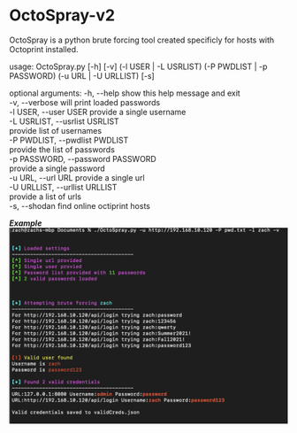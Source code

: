# OctoSpray-v2
OctoSpray is a python brute forcing tool created specificly for hosts with Octoprint installed.


usage: OctoSpray.py [-h] [-v] (-l USER | -L USRLIST) (-P PWDLIST | -p PASSWORD) (-u URL | -U URLLIST) [-s]

optional arguments: 
    -h, --help            show this help message and exit  
    -v, --verbose         will print loaded passwords  
    -l USER, --user USER  provide a single username  
    -L USRLIST, --usrlist USRLIST  
                          provide list of usernames  
    -P PWDLIST, --pwdlist PWDLIST  
                          provide the list of passwords  
    -p PASSWORD, --password PASSWORD  
                          provide a single password  
    -u URL, --url URL     provide a single url  
    -U URLLIST, --urllist URLLIST  
                          provide a list of urls  
    -s, --shodan          find online octiprint hosts  
  
***Example***
![alt text](https://github.com/zcrosman/OctoSpray-v2/blob/7b9ece5f86f436cd28d4998c0dfebf041ba6a4fc/Example%20usage.png)

